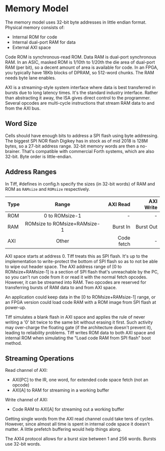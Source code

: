 # Memory Model

The memory model uses 32-bit byte addresses in little endian format. Physical memory consists of:

- Internal ROM for code
- Internal dual-port RAM for data
- External AXI space

Code ROM is synchronous-read ROM. Data RAM is dual-port synchronous RAM. In an ASIC, masked ROM is 1/10th to 1/20th the die area of dual-port RAM (per bit), so a decent amount of area is available for code. In an FPGA, you typically have 18Kb blocks of DPRAM, so 512-word chunks. The RAM needs byte lane enables.

AXI is a streaming-style system interface where data is best transferred in bursts due to long latency times. It's the standard industry interface. Rather than abstracting it away, the ISA gives direct control to the programmer. Several opcodes are multi-cycle instructions that stream RAM data to and from the AXI bus.

## Word Size

Cells should have enough bits to address a SPI flash using byte addressing. The biggest SPI NOR flash Digikey has in stock as of mid 2018 is 128M bytes, so a 27-bit address range. 32-bit memory words are then a no-brainer. That's compatible with commercial Forth systems, which are also 32-bit. Byte order is little-endian.

## Address Ranges

In Tiff, #defines in config.h specify the sizes (in 32-bit words) of RAM and ROM as `RAMsize` and `ROMsize` respectively.

| Type | Range                        | AXI Read   | AXI Write  |
| -----|:----------------------------:|-----------:|-----------:|
| ROM  | 0 to ROMsize-1               | -          | -          |
| RAM  | ROMsize to ROMsize+RAMsize-1 | Burst In   | Burst Out  |
| AXI  | Other                        | Code fetch | -          |  

AXI space starts at address 0. Tiff treats this as SPI flash. It's up to the implementation to write-protect the bottom of SPI flash so as to not be able to wipe out header space. The AXI address range of \[0 to ROMsize+RAMsize-1\] is a section of SPI flash that's unreachable by the PC, so you can't run code from it or read it with the normal fetch opcodes. However, it can be streamed into RAM. Two opcodes are reserved for transferring bursts of RAM data to and from AXI space.

An application could keep data in the \[0 to ROMsize+RAMsize-1\] range, or an FPGA version could load code RAM with a ROM image from SPI flash at power-up.

Tiff simulates a blank flash in AXI space and applies the rule of never writing a '0' bit twice to the same bit without erasing it first. Such activity may over-charge the floating gate (if the architecture doesn't prevent it), leading to reliability problems. Tiff writes ROM data to both AXI space and internal ROM when simulating the "Load code RAM from SPI flash" boot method.

## Streaming Operations

Read channel of AXI:

- AXI\[PC\] to the IR, one word, for extended code space fetch (not an opcode)
- AXI\[A\] to RAM for streaming in a working buffer

Write channel of AXI:

- Code RAM to AXI\[A\] for streaming out a working buffer

Getting single words from the AXI read channel could take tens of cycles. However, since almost all time is spent in internal code space it doesn't matter. A little prefetch buffering would help things along. 

The AXI4 protocol allows for a burst size between 1 and 256 words. Bursts use 32-bit words.
